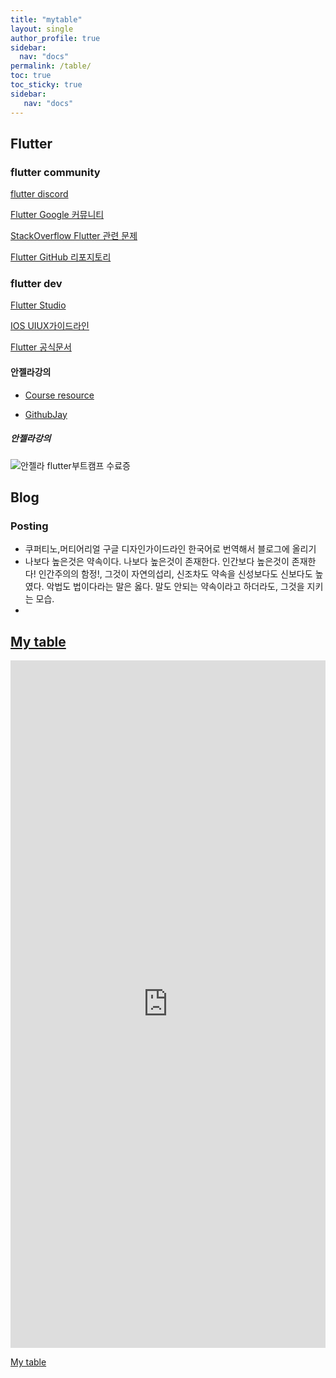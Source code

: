 ```yaml
---
title: "mytable"
layout: single
author_profile: true
sidebar:
  nav: "docs"
permalink: /table/
toc: true
toc_sticky: true
sidebar:
   nav: "docs"
---
```




## Flutter

### flutter community

[flutter discord](https://discord.com/channels/743099893203206184/745288811810127975)

[Flutter Google 커뮤니티](https://groups.google.com/forum/#!forum/flutter-dev)

[StackOverflow Flutter 관련 문제](https://stackoverflow.com/tags/flutter)

[Flutter GitHub 리포지토리](https://github.com/flutter/flutter/issues?q=is%3Aissue+is%3Aopen)



### flutter dev

[Flutter Studio](https://flutterstudio.app/)

[IOS UIUX가이드라인](https://developer.apple.com/design/human-interface-guidelines/)

[Flutter 공식문서](https://api.flutter.dev/flutter/material/material-library.html)

#### 안젤라강의

- [Course resource](https://github.com/londonappbrewery/Flutter-Course-Resources)

- [GithubJay](https://github.com/DetainedDeveloper/App-Brewery-Flutter-Null-Safety)

##### 안젤라강의

![안젤라 flutter부트캠프 수료증](https://udemy-certificate.s3.amazonaws.com/image/UC-d7a8d27d-eb4b-4bc4-a660-8f54a1aea5b2.jpg)

## Blog

### Posting

- 쿠퍼티노,머티어리얼 구글 디자인가이드라인 한국어로 번역해서 블로그에 올리기
- 나보다 높은것은 약속이다. 나보다 높은것이 존재한다. 인간보다 높은것이 존재한다! 인간주의의 함정!, 그것이 자연의섭리, 신조차도 약속을  신성보다도 신보다도 높였다. 악법도 법이다라는 말은 옳다. 말도 안되는 약속이라고 하더라도, 그것을 지키는 모습.
- 



## <a href="https://docs.google.com/presentation/d/1WgC81H9IM1CpvJN6Rwau5ybORDJvgW8p3w4_08YdX8g/edit?usp=sharing" target="_blank"> My table </a>

<iframe src="https://docs.google.com/presentation/d/e/2PACX-1vQ51BUoR8lJ4W1iQqqVEISPIP0GNA0Hkp2cfD_6_dllLL_GzoJLo_plCi0gF3_yIZPeS92JioFN0mbe/embed?start=false&loop=false&delayms=60000" frameborder="0" width="100%" height="1100" allowfullscreen="true" mozallowfullscreen="true" webkitallowfullscreen="true"></iframe>

<a href="https://docs.google.com/presentation/d/1WgC81H9IM1CpvJN6Rwau5ybORDJvgW8p3w4_08YdX8g/edit?usp=sharing" target="_blank"> My table </a>

